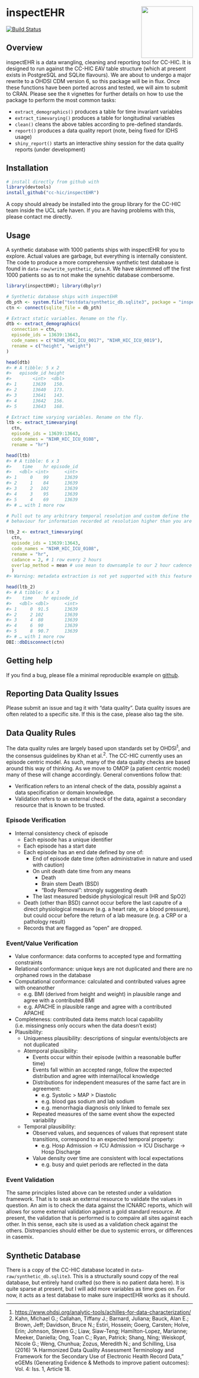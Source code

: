 
<!-- README.md is generated from README.Rmd. Please edit that file -->

# inspectEHR <a href='https://cc-hic.github.io/inspectEHR/'><img src='man/figures/logo.png' align="right" height="139" /></a>

<!-- badges: start -->

[![Build
Status](https://travis-ci.org/CC-HIC/inspectEHR.svg?branch=master)](https://travis-ci.org/CC-HIC/inspectEHR)
<!-- badges: end -->

## Overview

inspectEHR is a data wrangling, cleaning and reporting tool for CC-HIC.
It is designed to run against the CC-HIC EAV table structure (which at
present exists in PostgreSQL and SQLite flavours). We are about to
undergo a major rewrite to a OHDSI CDM version 6, so this package will
be in flux. Once these functions have been ported across and tested, we
will aim to submit to CRAN. Please see the `R` vignettes for further
details on how to use the package to perform the most common tasks:

  - `extract_demographics()` produces a table for time invariant
    variables
  - `extract_timevarying()` produces a table for longitudinal variables
  - `clean()` cleans the above tables according to pre-defined
    standards.
  - `report()` produces a data quality report (note, being fixed for
    IDHS usage)
  - `shiny_report()` starts an interactive shiny session for the data
    quality reports (under development)

## Installation

``` r
# install directly from github with
library(devtools)
install_github("cc-hic/inspectEHR")
```

A copy should already be installed into the group library for the CC-HIC
team inside the UCL safe haven. If you are having problems with this,
please contact me directly.

## Usage

A synthetic database with 1000 patients ships with inspectEHR for you to
explore. Actual values are garbage, but everything is internally
consistent. The code to produce a more comprehensive synthetic test
database is found in `data-raw/write_synthetic_data.R`. We have skimmmed
off the first 1000 patients so as to not make the synehtic database
combersome.

``` r
library(inspectEHR); library(dbplyr)

# Synthetic database ships with inspectEHR
db_pth <- system.file("testdata/synthetic_db.sqlite3", package = "inspectEHR")
ctn <- connect(sqlite_file = db_pth)

# Extract static variables. Rename on the fly.
dtb <- extract_demographics(
  connection = ctn,
  episode_ids = 13639:13643,
  code_names = c("NIHR_HIC_ICU_0017", "NIHR_HIC_ICU_0019"),
  rename = c("height", "weight")
)

head(dtb)
#> # A tibble: 5 x 2
#>   episode_id height
#>        <int>  <dbl>
#> 1      13639   150.
#> 2      13640   173.
#> 3      13641   143.
#> 4      13642   156.
#> 5      13643   168.

# Extract time varying variables. Rename on the fly.
ltb <- extract_timevarying(
  ctn,
  episode_ids = 13639:13643,
  code_names = "NIHR_HIC_ICU_0108",
  rename = "hr")

head(ltb)
#> # A tibble: 6 x 3
#>    time    hr episode_id
#>   <dbl> <int>      <int>
#> 1     0    99      13639
#> 2     1    84      13639
#> 3     2   102      13639
#> 4     3    95      13639
#> 5     4    69      13639
#> # … with 1 more row

# Pull out to any arbitrary temporal resolution and custom define the
# behaviour for information recorded at resolution higher than you are sampling

ltb_2 <- extract_timevarying(
  ctn,
  episode_ids = 13639:13643,
  code_names = "NIHR_HIC_ICU_0108",
  rename = "hr",
  cadance = 2, # 1 row every 2 hours
  overlap_method = mean # use mean to downsample to our 2 hour cadence
  )
#> Warning: metadata extraction is not yet supported with this feature

head(ltb_2)
#> # A tibble: 6 x 3
#>    time    hr episode_id
#>   <dbl> <dbl>      <int>
#> 1     0  91.5      13639
#> 2     2 102        13639
#> 3     4  80        13639
#> 4     6  90        13639
#> 5     8  90.7      13639
#> # … with 1 more row
DBI::dbDisconnect(ctn)
```

## Getting help

If you find a bug, please file a minimal reproducible example on
[github](https://github.com/cc-hic/inspectEHR/issues).

## Reporting Data Quality Issues

Please submit an issue and tag it with “data quality”. Data quality
issues are often related to a specific site. If this is the case, please
also tag the site.

## Data Quality Rules

The data quality rules are largely based upon standards set by
OHDSI<sup>1</sup>, and the consensus guidelines by Khan et
al.<sup>2</sup>. The CC-HIC currently uses an episode centric model. As
such, many of the data quality checks are based around this way of
thinking. As we move to OMOP (a patient centric model) many of these
will change accordingly. General conventions follow that:

  - Verification refers to an intenal check of the data, possibly
    against a data specification or domain knowledge.
  - Validation refers to an external check of the data, against a
    secondary resource that is known to be trusted.

### Episode Verification

  - Internal consistency check of episode
      - Each episode has a unique identifier
      - Each episode has a start date
      - Each episode has an end date defined by one of:
          - End of episode date time (often administrative in nature and
            used with caution)
          - On unit death date time from any means
              - Death
              - Brain stem Death (BSD)
              - “Body Removal”: strongly suggesting death
          - The last measured bedside physiological result (HR and SpO2)
      - Death (other than BSD) cannot occur before the last caputre of a
        direct physiological measure (e.g. a heart rate, or a blood
        pressure), but could occur before the return of a lab measure
        (e.g. a CRP or a pathology result)
      - Records that are flagged as “open” are dropped.

### Event/Value Verification

  - Value conformance: data conforms to accepted type and formatting
    constraints
  - Relational conformance: unique keys are not duplicated and there are
    no orphaned rows in the database
  - Computational conformance: calculated and contributed values agree
    with oneanother
      - e.g. BMI (derived from height and weight) in plausible range and
        agree with a contributed BMI
      - e.g. APACHE in plausible range and agree with a contributed
        APACHE
  - Completeness: contributed data items match local capability
    (i.e. missingness only occurs when the data doesn’t exist)
  - Plausibility:
      - Uniqueness plausibility: descriptions of singular events/objects
        are not duplicated
      - Atemporal plausibility:
          - Events occur within their episode (within a reasonable
            buffer time)
          - Events fall within an accepted range, follow the expected
            distribution and agree with internal/local knowledge
          - Distributions for independent measures of the same fact are
            in agreement:
              - e.g. Systolic \> MAP \> Diastolic
              - e.g. blood gas sodium and lab sodium
              - e.g. menorrhagia diagnosis only linked to female sex
          - Repeated measures of the same event show the expected
            variability
      - Temporal plausibility:
          - Observed values, and sequences of values that represent
            state transitions, correspond to an expected temporal
            property:
              - e.g. Hosp Admission -\> ICU Admission -\> ICU Discharge
                -\> Hosp Discharge
          - Value density over time are consistent with local
            expectations
              - e.g. busy and quiet periods are reflected in the data

### Event Validation

The same principles listed above can be retested under a validation
framework. That is to seak an external resource to validate the values
in question. An aim is to check the data against the ICNARC reports,
which will allows for some external validation against a gold standard
resource. At present, the validation that is performed is to compaire
all sites against each other. In this sense, each site is used as a
validation check against the others. Distrepancies should either be due
to systemic errors, or differences in casemix.

## Synthetic Database

There is a copy of the CC-HIC database located in
`data-raw/synthetic_db.sqlite3`. This is a structurally sound copy of
the real database, but entirely hand crafted (so there is no patient
data here). It is quite sparse at present, but I will add more variables
as time goes on. For now, it acts as a test database to make sure
inspectEHR works as it
    should.

-----

1.  <https://www.ohdsi.org/analytic-tools/achilles-for-data-characterization/>
2.  Kahn, Michael G.; Callahan, Tiffany J.; Barnard, Juliana; Bauck,
    Alan E.; Brown, Jeff; Davidson, Bruce N.; Estiri, Hossein; Goerg,
    Carsten; Holve, Erin; Johnson, Steven G.; Liaw, Siaw-Teng;
    Hamilton-Lopez, Marianne; Meeker, Daniella; Ong, Toan C.; Ryan,
    Patrick; Shang, Ning; Weiskopf, Nicole G.; Weng, Chunhua; Zozus,
    Meredith N.; and Schilling, Lisa (2016) “A Harmonized Data Quality
    Assessment Terminology and Framework for the Secondary Use of
    Electronic Health Record Data,” eGEMs (Generating Evidence & Methods
    to improve patient outcomes): Vol. 4: Iss. 1, Article 18.
